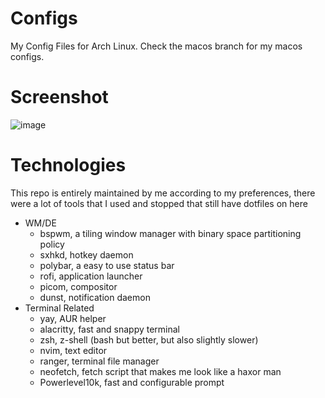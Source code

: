 # Configs
My Config Files for Arch Linux. Check the macos branch for my macos configs.

# Screenshot
![image](https://user-images.githubusercontent.com/69013394/216127949-60e769f7-1c12-4205-991d-f9e51220013a.png)

# Technologies
This repo is entirely maintained by me according to my preferences, there were a lot of tools that I used and stopped that still have dotfiles on here
- WM/DE
    - bspwm, a tiling window manager with binary space partitioning policy 
    - sxhkd, hotkey daemon
    - polybar, a easy to use status bar 
    - rofi, application launcher
    - picom, compositor
    - dunst, notification daemon
- Terminal Related
    - yay, AUR helper
    - alacritty, fast and snappy terminal
    - zsh, z-shell (bash but better, but also slightly slower)
    - nvim, text editor
    - ranger, terminal file manager
    - neofetch, fetch script that makes me look like a haxor man
    - Powerlevel10k, fast and configurable prompt

